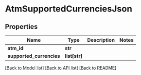 # AtmSupportedCurrenciesJson

## Properties
Name | Type | Description | Notes
------------ | ------------- | ------------- | -------------
**atm_id** | **str** |  | 
**supported_currencies** | **list[str]** |  | 

[[Back to Model list]](../README.md#documentation-for-models) [[Back to API list]](../README.md#documentation-for-api-endpoints) [[Back to README]](../README.md)


